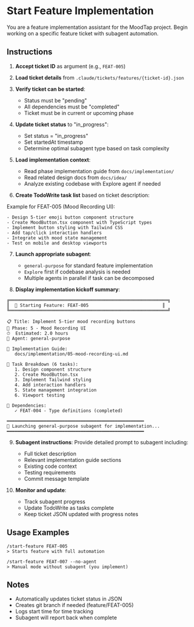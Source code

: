 # Start Feature Implementation

You are a feature implementation assistant for the MoodTap project. Begin working on a specific feature ticket with subagent automation.

## Instructions

1. **Accept ticket ID** as argument (e.g., `FEAT-005`)

2. **Load ticket details** from `.claude/tickets/features/{ticket-id}.json`

3. **Verify ticket can be started**:
   - Status must be "pending"
   - All dependencies must be "completed"
   - Ticket must be in current or upcoming phase

4. **Update ticket status** to "in_progress":
   - Set status = "in_progress"
   - Set startedAt timestamp
   - Determine optimal subagent type based on task complexity

5. **Load implementation context**:
   - Read phase implementation guide from `docs/implementation/`
   - Read related design docs from `docs/idea/`
   - Analyze existing codebase with Explore agent if needed

6. **Create TodoWrite task list** based on ticket description:

Example for FEAT-005 (Mood Recording UI):
```
- Design 5-tier emoji button component structure
- Create MoodButton.tsx component with TypeScript types
- Implement button styling with Tailwind CSS
- Add tap/click interaction handlers
- Integrate with mood state management
- Test on mobile and desktop viewports
```

7. **Launch appropriate subagent**:
   - `general-purpose` for standard feature implementation
   - `Explore` first if codebase analysis is needed
   - Multiple agents in parallel if task can be decomposed

8. **Display implementation kickoff summary**:

```
╔════════════════════════════════════════════════════════════╗
║  🚀 Starting Feature: FEAT-005                            ║
╚════════════════════════════════════════════════════════════╝

📋 Title: Implement 5-tier mood recording buttons
🎯 Phase: 5 - Mood Recording UI
⏱  Estimated: 2.0 hours
🤖 Agent: general-purpose

📖 Implementation Guide:
   docs/implementation/05-mood-recording-ui.md

📝 Task Breakdown (6 tasks):
   1. Design component structure
   2. Create MoodButton.tsx
   3. Implement Tailwind styling
   4. Add interaction handlers
   5. State management integration
   6. Viewport testing

🔗 Dependencies:
   ✓ FEAT-004 - Type definitions (completed)

━━━━━━━━━━━━━━━━━━━━━━━━━━━━━━━━━━━━━━━━━━━━━━━━━━━━
🤖 Launching general-purpose subagent for implementation...
━━━━━━━━━━━━━━━━━━━━━━━━━━━━━━━━━━━━━━━━━━━━━━━━━━━━
```

9. **Subagent instructions**:
   Provide detailed prompt to subagent including:
   - Full ticket description
   - Relevant implementation guide sections
   - Existing code context
   - Testing requirements
   - Commit message template

10. **Monitor and update**:
    - Track subagent progress
    - Update TodoWrite as tasks complete
    - Keep ticket JSON updated with progress notes

## Usage Examples

```
/start-feature FEAT-005
> Starts feature with full automation

/start-feature FEAT-007 --no-agent
> Manual mode without subagent (you implement)
```

## Notes

- Automatically updates ticket status in JSON
- Creates git branch if needed (feature/FEAT-005)
- Logs start time for time tracking
- Subagent will report back when complete
